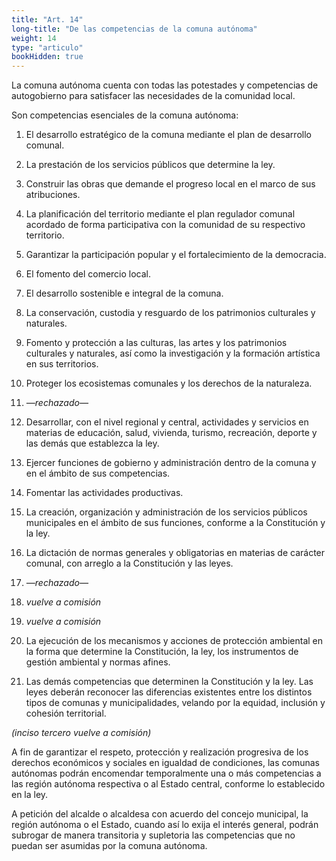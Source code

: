 ```yaml
---
title: "Art. 14"
long-title: "De las competencias de la comuna autónoma"
weight: 14
type: "articulo"
bookHidden: true
---
```

La comuna autónoma cuenta con todas las potestades y competencias de autogobierno para satisfacer las necesidades de la comunidad local.

Son competencias esenciales de la 
comuna autónoma:

1. El desarrollo estratégico de la comuna mediante el plan de desarrollo comunal.

2. La prestación de los servicios públicos que determine la ley.

3. Construir las obras que demande el progreso local en el marco de sus atribuciones.
 
4. La planificación del territorio mediante el plan regulador comunal acordado de forma participativa con la comunidad de su respectivo territorio.
 
5. Garantizar la participación popular y el fortalecimiento de la democracia.
 
6. El fomento del comercio local.
 
7. El desarrollo sostenible e integral de la comuna.
 
8. La conservación, custodia y resguardo de los patrimonios culturales y naturales.
 
9. Fomento y protección a las culturas, las artes y los patrimonios culturales y naturales, así como la investigación y la formación artística en sus territorios.
 
10. Proteger los ecosistemas comunales y los derechos de la naturaleza.

11. *—rechazado—*
 
12. Desarrollar, con el nivel regional y central, actividades y servicios en materias de educación, salud, vivienda, turismo, recreación, deporte y las demás que establezca la ley.
 
13. Ejercer funciones de gobierno y administración dentro de la comuna y en el ámbito de sus competencias.
 
14. Fomentar las actividades productivas.
 
15. La creación, organización y administración de los servicios públicos municipales en el ámbito de sus funciones, conforme a la Constitución y la ley.
 
16. La dictación de normas generales y obligatorias en materias de carácter comunal, con arreglo a la Constitución y las leyes.

17. *—rechazado—*

18. *vuelve a comisión*

19. *vuelve a comisión*
 
20. La ejecución de los mecanismos y acciones de protección ambiental en la forma que determine la Constitución, la ley, los instrumentos de gestión ambiental y normas afines.
 
21. Las demás competencias que determinen la Constitución y la ley. Las leyes deberán reconocer las diferencias existentes entre los distintos tipos de comunas y municipalidades, velando por la equidad, inclusión y cohesión territorial.
 
*(inciso tercero vuelve a comisión)*

A fin de garantizar el respeto, protección y realización progresiva de los derechos económicos y sociales en igualdad de condiciones, las comunas autónomas podrán encomendar temporalmente una o más competencias a las región autónoma respectiva o al Estado central, conforme lo establecido en la ley.
 
A petición del alcalde o alcaldesa con acuerdo del concejo municipal, la región autónoma o el Estado, cuando así lo exija el interés general, podrán subrogar de manera transitoria y supletoria las competencias que no puedan ser asumidas por la 
comuna autónoma.
